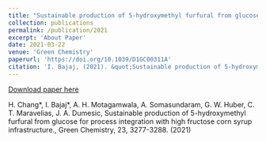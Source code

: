 ```yaml
---
title: "Sustainable production of 5-hydroxymethyl furfural from glucose for process integration with high fructose corn syrup infrastructure"
collection: publications
permalink: /publication/2021
excerpt: 'About Paper'
date: 2021-03-22
venue: 'Green Chemistry'
paperurl: 'https://doi.org/10.1039/D1GC00311A'
citation: 'I. Bajaj, (2021). &quot;Sustainable production of 5-hydroxymethyl furfural from glucose for process integration with high fructose corn syrup infrastructure.&quot; <i>Green Chemistry</i>. 23, 3277-3288.'
---
```


[Download paper here](https://doi.org/10.1039/D1GC00311A)

H. Chang*, I. Bajaj*, A. H. Motagamwala, A. Somasundaram, G. W. Huber, C. T. Maravelias, J. A. Dumesic, Sustainable production of 5-hydroxymethyl furfural from glucose for process integration with high fructose corn syrup infrastructure., Green Chemistry, 23, 3277-3288. (2021)
